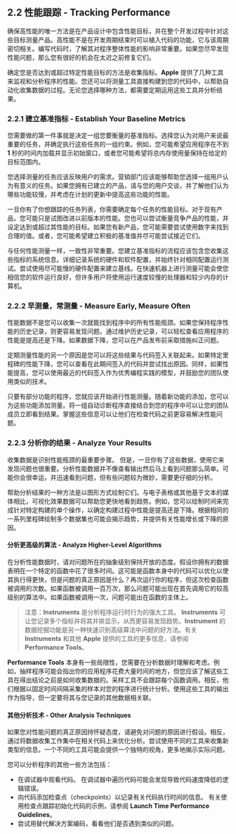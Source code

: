 ## 2.2 性能跟踪 - Tracking Performance
确保高性能的唯一方法是在产品设计中包含性能目标，并在整个开发过程中针对这些目标测量产品。高性能不是在开发周期结束时可以植入代码的功能，它与该周期密切相关。编写代码时，了解其对程序整体性能的影响非常重要。如果您尽早发现性能问题，那么您有很好的机会在太迟之前修复它们。

确定您是否达到或超过特定性能目标的方法是收集指标。**Apple** 提供了几种工具来监视和分析程序的性能。您还可以将测量工具直接构建到您的代码中，以帮助自动化收集数据的过程。无论您选择哪种方法，都需要定期运用这些工具并分析结果。

### 2.2.1 建立基准指标 - Establish Your Baseline Metrics
您需要做的第一件事就是决定一组您要衡量的基准指标。选择您认为对用户来说最重要的任务，并确定执行这些任务的一组约束。例如，您可能希望应用程序在不到 **1** 秒的时间内加载并显示初始窗口，或者您可能希望将总内存使用量保持在给定的目标范围内。

您选择测量的任务应该反映用户的需求。营销部门应该能够帮助您选择一组用户认为有意义的任务。如果您拥有已建立的产品，请与您的用户交谈，并了解他们认为哪些功能较慢，并考虑在计划的更新中提高这些功能的性能。

一旦你有了你想跟踪的任务列表，你需要确定每个任务的性能目标。对于现有产品，您可能只是试图改进以前版本的性能。您也可以尝试衡量竞争产品的性能，并设定达到或超过其性能的目标。如果您有新产品，您可能需要尝试使用数字来找到合理的值。或者，您可能希望建立积极的基准值并尽可能尝试接近它们。

与任何性能测量一样，一致性非常重要。您建立基准指标的流程应该包含您收集这些指标的系统信息。详细记录系统的硬件和软件配置，并始终针对相同配置运行测试。尝试使用尽可能慢的硬件配置来建立基线。在快速机器上进行测量可能会使您相信您的软件运行良好，但许多用户将使用运行速度较慢的处理器和较少内存的计算机。

### 2.2.2 早测量，常测量 - Measure Early, Measure Often
性能数据不是您可以收集一次就能找到程序中的所有性能瓶颈。如果您保持程序性能的历史记录，则更容易发现问题。通过维护历史记录，可以轻松查看应用程序的性能是提高还是下降。如果数据下降，您可以在产品发布前采取措施纠正问题。

定期测量性能的另一个原因是您可以将这些结果与代码签入关联起来。如果特定里程碑的性能下降，您可以查看在此期间签入的代码并尝试找出原因。同样，如果性能提高，您可以使用最近的代码签入作为优秀编程实践的模型，并鼓励您的团队使用类似的技术。

只要有部分功能的程序，您就应该开始进行性能测量。随着新功能的添加，您可以为这些功能添加测量。将一组自动诊断程序直接结合到您的程序中可以让您的团队成员立即看到结果。掌握这些信息可以让他们在检查代码之前更容易解决性能问题。

### 2.2.3 分析你的结果 - Analyze Your Results
收集数据是识别性能瓶颈的最重要步骤。 但是，一旦你有了这些数据，使用它来发现问题也很重要。分析性能数据并不像查看输出然后马上看到问题那么简单。可能你会很幸运，并迅速看到问题，但有些问题较为微妙，需要更仔细的分析。

帮助分析结果的一种方法是以图形方式绘制它们。与电子表格或其他基于文本的媒体相比，可视化效果数据可以帮助您更快地看到趋势。例如，您可以绘制时间来完成针对特定构建的单个操作，以确定构建过程中性能是提高还是下降。根据相同的一系列里程碑绘制多个数据集也可能会揭示趋势，并提供有关性能增长或下降的原因。

#### 分析更高级的算法 - Analyze Higher-Level Algorithms
在分析性能数据时，请对问题所在的抽象级别保持开放的态度。假设你拥有的数据表明在一个特定的函数中花了很多时间。这可能是函数本身中的代码可以优化以使其执行得更快，但是问题的真正原因是什么？再次运行你的程序，但这次检查函数被调用的次数。如果函数被调用一百万次，那么问题可能出现在首先调用它的较高级别的算法中。如果函数被调用一次，问题可能出在函数的主体上。

> 注意：**Instruments** 是分析程序运行时行为的强大工具。 **Instruments** 可让您记录多个指标并将其并排显示，从而更容易发现趋势。**Instrument** 的数据挖掘功能是另一种快速识别高级算法中问题的好方法。有关 **Instruments** 和其他 **Apple** 提供的工具的更多信息，请参阅 **Performance Tools**。

**Performance Tools** 本身有一些局限性，您需要在分析数据时理解和考虑。例如，抽样程序可能会指出你的应用程序花费大量时间的地方，但您应该了解这些工具在得出结论之前是如何收集数据的。采样工具不会跟踪每个函数调用。相反，他们根据以固定时间间隔采集的样本对您的程序进行统计分析。使用这些工具的输出作为指导，但一定要将其与您记录的其他数据相关联。

#### 其他分析技术 - Other Analysis Techniques
如果您对性能问题的真正原因持怀疑态度，请避免对问题的原因进行假设。相反，通过将数据收集工作集中在相关代码上来优化分析。尝试使用不同的工具来收集新类型的信息。一个不同的工具可能会提供一个独特的视角，更多地揭示实际问题。

您可以分析程序的其他一些方法包括：

* 在调试器中观看代码。 在调试器中遍历代码可能会发现导致代码速度降低的逻辑错误。
* 向代码添加检查点（checkpoints）以记录有关代码执行时间的信息。 有关使用检查点跟踪初始化代码的示例，请参阅 **Launch Time Performance Guidelines**。
* 尝试用替代解决方案编码，看看他们是否遇到类似的问题。
